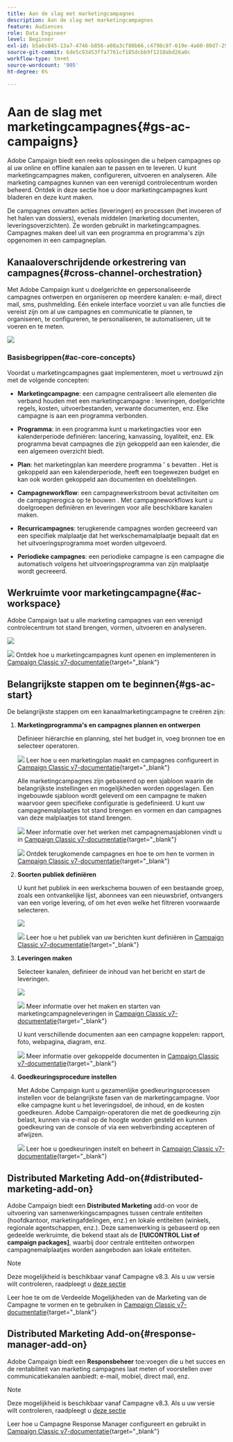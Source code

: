 ```yaml
---
title: Aan de slag met marketingcampagnes
description: Aan de slag met marketingcampagnes
feature: Audiences
role: Data Engineer
level: Beginner
exl-id: b5a6c845-13a7-4746-b856-a08a3cf80b66,c4798c8f-619e-4a60-80d7-29b9e4c61168
source-git-commit: 6de5c93453ffa7761cf185dcbb9f1210abd26a0c
workflow-type: tm+mt
source-wordcount: '905'
ht-degree: 6%

---
```


# Aan de slag met marketingcampagnes{#gs-ac-campaigns}

Adobe Campaign biedt een reeks oplossingen die u helpen campagnes op al uw online en offline kanalen aan te passen en te leveren. U kunt marketingcampagnes maken, configureren, uitvoeren en analyseren. Alle marketing campagnes kunnen van een verenigd controlecentrum worden beheerd. Ontdek in deze sectie hoe u door marketingcampagnes kunt bladeren en deze kunt maken.

De campagnes omvatten acties (leveringen) en processen (het invoeren of het halen van dossiers), evenals middelen (marketing documenten, leveringsoverzichten). Ze worden gebruikt in marketingcampagnes. Campagnes maken deel uit van een programma en programma&#39;s zijn opgenomen in een campagneplan.

## Kanaaloverschrijdende orkestrering van campagnes{#cross-channel-orchestration}

Met Adobe Campaign kunt u doelgerichte en gepersonaliseerde campagnes ontwerpen en organiseren op meerdere kanalen: e-mail, direct mail, sms, pushmelding. Eén enkele interface voorziet u van alle functies die vereist zijn om al uw campagnes en communicatie te plannen, te organiseren, te configureren, te personaliseren, te automatiseren, uit te voeren en te meten.

![](assets/campaign-tab.png)

### Basisbegrippen{#ac-core-concepts}

Voordat u marketingcampagnes gaat implementeren, moet u vertrouwd zijn met de volgende concepten:

* **Marketingcampagne**: een campagne centraliseert alle elementen die verband houden met een marketingcampagne : leveringen, doelgerichte regels, kosten, uitvoerbestanden, verwante documenten, enz. Elke campagne is aan een programma verbonden.

* **Programma**: in een programma kunt u marketingacties voor een kalenderperiode definiëren: lancering, kanvassing, loyaliteit, enz. Elk programma bevat campagnes die zijn gekoppeld aan een kalender, die een algemeen overzicht biedt.

* **Plan**: het marketingplan kan meerdere programma &#39; s bevatten . Het is gekoppeld aan een kalenderperiode, heeft een toegewezen budget en kan ook worden gekoppeld aan documenten en doelstellingen.

* **Campagneworkflow**: een campagnewerkstroom bevat activiteiten om de campagnerogica op te bouwen . Met campagneworkflows kunt u doelgroepen definiëren en leveringen voor alle beschikbare kanalen maken.

* **Recurricampagnes**: terugkerende campagnes worden gecreeerd van een specifiek malplaatje dat het werkschemamalplaatje bepaalt dat en het uitvoeringsprogramma moet worden uitgevoerd.

* **Periodieke campagnes**: een periodieke campagne is een campagne die automatisch volgens het uitvoeringsprogramma van zijn malplaatje wordt gecreeerd.

## Werkruimte voor marketingcampagne{#ac-workspace}

Adobe Campaign laat u alle marketing campagnes van een verenigd controlecentrum tot stand brengen, vormen, uitvoeren en analyseren.

![](assets/calendar.png)

![](../assets/do-not-localize/book.png) Ontdek hoe u marketingcampagnes kunt openen en implementeren in [Campaign Classic v7-documentatie](https://experienceleague.adobe.com/docs/campaign-classic/using/orchestrating-campaigns/about-marketing-campaigns/accessing-marketing-campaigns.html?lang=en#orchestrating-campaigns){target=&quot;_blank&quot;}


## Belangrijkste stappen om te beginnen{#gs-ac-start}

De belangrijkste stappen om een kanaalmarketingcampagne te creëren zijn:

1. **Marketingprogramma&#39;s en campagnes plannen en ontwerpen**

   Definieer hiërarchie en planning, stel het budget in, voeg bronnen toe en selecteer operatoren.

   ![](../assets/do-not-localize/book.png) Leer hoe u een marketingplan maakt en campagnes configureert in [Campaign Classic v7-documentatie](https://experienceleague.adobe.com/docs/campaign-classic/using/orchestrating-campaigns/orchestrate-campaigns/setting-up-marketing-campaigns.html?lang=en#creating-plan-and-program-hierarchy){target=&quot;_blank&quot;}

   Alle marketingcampagnes zijn gebaseerd op een sjabloon waarin de belangrijkste instellingen en mogelijkheden worden opgeslagen. Een ingebouwde sjabloon wordt geleverd om een campagne te maken waarvoor geen specifieke configuratie is gedefinieerd. U kunt uw campagnemalplaatjes tot stand brengen en vormen en dan campagnes van deze malplaatjes tot stand brengen.

   ![](../assets/do-not-localize/book.png) Meer informatie over het werken met campagnemasjablonen vindt u in [Campaign Classic v7-documentatie](https://experienceleague.adobe.com/docs/campaign-classic/using/orchestrating-campaigns/orchestrate-campaigns/marketing-campaign-templates.html?lang=en#orchestrating-campaigns){target=&quot;_blank&quot;}

   ![](../assets/do-not-localize/book.png) Ontdek terugkomende campagnes en hoe te om hen te vormen in [Campaign Classic v7-documentatie](https://experienceleague.adobe.com/docs/campaign-classic/using/orchestrating-campaigns/orchestrate-campaigns/setting-up-marketing-campaigns.html?lang=en#recurring-and-periodic-campaigns){target=&quot;_blank&quot;}

1. **Soorten publiek definiëren**

   U kunt het publiek in een werkschema bouwen of een bestaande groep, zoals een ontvankelijke lijst, abonnees van een nieuwsbrief, ontvangers van een vorige levering, of om het even welke het filtreren voorwaarde selecteren.

   ![](assets/campaign-wf.png)

   ![](../assets/do-not-localize/book.png) Leer hoe u het publiek van uw berichten kunt definiëren in [Campaign Classic v7-documentatie](https://experienceleague.adobe.com/docs/campaign-classic/using/orchestrating-campaigns/orchestrate-campaigns/marketing-campaign-target.html?lang=en#orchestrating-campaigns){target=&quot;_blank&quot;}

1. **Leveringen maken**

   Selecteer kanalen, definieer de inhoud van het bericht en start de leveringen.

   ![](assets/campaign-dashboard.png)

   ![](../assets/do-not-localize/book.png) Meer informatie over het maken en starten van marketingcampagneleveringen in [Campaign Classic v7-documentatie](https://experienceleague.adobe.com/docs/campaign-classic/using/orchestrating-campaigns/orchestrate-campaigns/marketing-campaign-deliveries.html?lang=en#creating-deliveries){target=&quot;_blank&quot;}

   U kunt verschillende documenten aan een campagne koppelen: rapport, foto, webpagina, diagram, enz.

   ![](../assets/do-not-localize/book.png) Meer informatie over gekoppelde documenten in [Campaign Classic v7-documentatie](https://experienceleague.adobe.com/docs/campaign-classic/using/orchestrating-campaigns/orchestrate-campaigns/marketing-campaign-assets.html?lang=en#adding-documents){target=&quot;_blank&quot;}

1. **Goedkeuringsprocedure instellen**

   Met Adobe Campaign kunt u gezamenlijke goedkeuringsprocessen instellen voor de belangrijkste fasen van de marketingcampagne. Voor elke campagne kunt u het leveringsdoel, de inhoud, en de kosten goedkeuren. Adobe Campaign-operatoren die met de goedkeuring zijn belast, kunnen via e-mail op de hoogte worden gesteld en kunnen goedkeuring van de console of via een webverbinding accepteren of afwijzen.

   ![](../assets/do-not-localize/book.png) Leer hoe u goedkeuringen instelt en beheert in [Campaign Classic v7-documentatie](https://experienceleague.adobe.com/docs/campaign-classic/using/orchestrating-campaigns/orchestrate-campaigns/marketing-campaign-approval.html?lang=en#orchestrating-campaigns){target=&quot;_blank&quot;}


## Distributed Marketing Add-on{#distributed-marketing-add-on}

Adobe Campaign biedt een **Distributed Marketing** add-on voor de uitvoering van samenwerkingscampagnes tussen centrale entiteiten (hoofdkantoor, marketingafdelingen, enz.) en lokale entiteiten (winkels, regionale agentschappen, enz.). Deze samenwerking is gebaseerd op een gedeelde werkruimte, die bekend staat als de **[!UICONTROL List of campaign packages]**, waarbij door centrale entiteiten ontworpen campagnemalplaatjes worden aangeboden aan lokale entiteiten.

>[!NOTE]
>
>Deze mogelijkheid is beschikbaar vanaf Campagne v8.3. Als u uw versie wilt controleren, raadpleegt u [deze sectie](compatibility-matrix.md#how-to-check-your-campaign-version-and-buildversion)

[](../assets/do-not-localize/book.png) Leer hoe te om de Verdeelde Mogelijkheden van de Marketing van de Campagne te vormen en te gebruiken in [Campaign Classic v7-documentatie](https://experienceleague.adobe.com/docs/campaign-classic/using/distributed-marketing/about-distributed-marketing.html){target=&quot;_blank&quot;}

## Distributed Marketing Add-on{#response-manager-add-on}

Adobe Campaign biedt een **Responsbeheer** toe:voegen die u het succes en de rentabiliteit van marketing campagnes laat meten of voorstellen over communicatiekanalen aanbiedt: e-mail, mobiel, direct mail, enz.

>[!NOTE]
>
>Deze mogelijkheid is beschikbaar vanaf Campagne v8.3. Als u uw versie wilt controleren, raadpleegt u [deze sectie](compatibility-matrix.md#how-to-check-your-campaign-version-and-buildversion)

[](../assets/do-not-localize/book.png) Leer hoe u Campagne Response Manager configureert en gebruikt in [Campaign Classic v7-documentatie](https://experienceleague.adobe.com/docs/campaign-classic/using/response-manager/about-response-manager.html){target=&quot;_blank&quot;}

